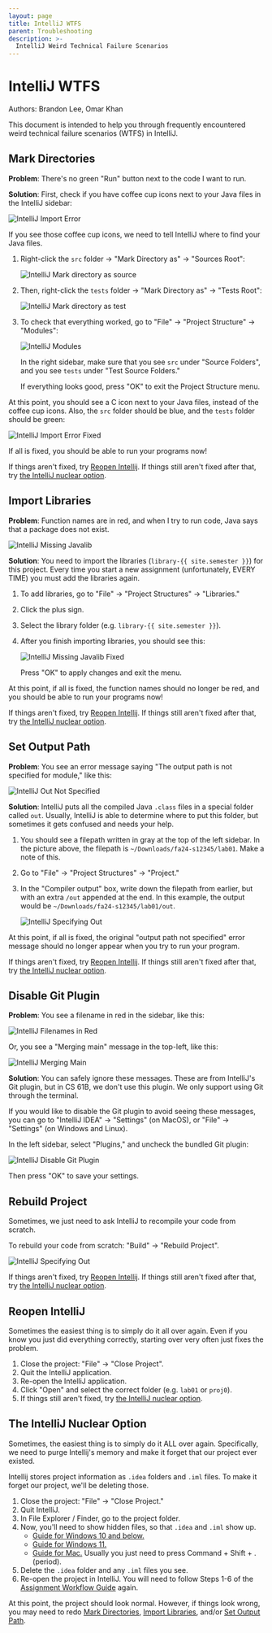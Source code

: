 ```yaml
---
layout: page
title: IntelliJ WTFS
parent: Troubleshooting
description: >-
  IntelliJ Weird Technical Failure Scenarios
---
```


# IntelliJ WTFS

Authors: Brandon Lee, Omar Khan

This document is intended to help you through frequently encountered weird technical failure scenarios (WTFS) in IntelliJ.


## Mark Directories

**Problem**: There's no green "Run" button next to the code I want to run.

**Solution**: First, check if you have coffee cup icons next to your Java files in the IntelliJ sidebar:

![IntelliJ Import Error](./img/intellij-import-error.png)

If you see those coffee cup icons, we need to tell IntelliJ where to find your Java files.

1. Right-click the `src` folder &#8594; "Mark Directory as" &#8594; "Sources Root":

    ![IntelliJ Mark directory as source](./img/intellij-mark-dir-as-src.png)

2. Then, right-click the `tests` folder &#8594; "Mark Directory as" &#8594; "Tests Root":

    ![IntelliJ Mark directory as test](./img/intellij-mark-dir-as-test.png)

3. To check that everything worked, go to "File" &#8594; "Project Structure" &#8594; "Modules":

    ![IntelliJ Modules](./img/intellij-modules.png)

    In the right sidebar, make sure that you see `src` under "Source Folders", and you see `tests` under "Test Source Folders."

    If everything looks good, press "OK" to exit the Project Structure menu.

At this point, you should see a C icon next to your Java files, instead of the coffee cup icons. Also, the `src` folder should be blue, and the `tests` folder should be green:

![IntelliJ Import Error Fixed](./img/intellij-import-fixed.png)

If all is fixed, you should be able to run your programs now!

If things aren't fixed, try [Reopen Intellij](#reopen-intellij). If things still aren't fixed after that, try [the IntelliJ nuclear option](#the-intellij-nuclear-option).


## Import Libraries

**Problem**: Function names are in red, and when I try to run code, Java says that a package does not exist.

![IntelliJ Missing Javalib](./img/intellij-missing-javalib.png)

**Solution**: You need to import the libraries (`library-{{ site.semester }}`) for this project. Every time you start a new assignment (unfortunately, EVERY TIME) you must add the libraries again.

1. To add libraries, go to "File" &#8594; "Project Structures" &#8594; "Libraries."

2. Click the plus sign.

3. Select the library folder (e.g. `library-{{ site.semester }}`).

4. After you finish importing libraries, you should see this:

    ![IntelliJ Missing Javalib Fixed](./img/intellij-missing-javalib-fixed.png)

    Press "OK" to apply changes and exit the menu.

At this point, if all is fixed, the function names should no longer be red, and you should be able to run your programs now!

If things aren't fixed, try [Reopen Intellij](#reopen-intellij). If things still aren't fixed after that, try [the IntelliJ nuclear option](#the-intellij-nuclear-option).


## Set Output Path

**Problem**: You see an error message saying "The output path is not specified for module," like this:

![IntelliJ Out Not Specified](./img/intellij-out-not-specified.png)

**Solution**: IntelliJ puts all the compiled Java `.class` files in a special folder called `out`. Usually, IntelliJ is able to determine where to put this folder, but sometimes it gets confused and needs your help.

1. You should see a filepath written in gray at the top of the left sidebar. In the picture above, the filepath is `~/Downloads/fa24-s12345/lab01`. Make a note of this.

2. Go to "File" &#8594; "Project Structures" &#8594; "Project."

3. In the "Compiler output" box, write down the filepath from earlier, but with an extra `/out` appended at the end. In this example, the output would be `~/Downloads/fa24-s12345/lab01/out`.

    ![IntelliJ Specifying Out](./img/intellij-specifying-out.png)

At this point, if all is fixed, the original "output path not specified" error message should no longer appear when you try to run your program.

If things aren't fixed, try [Reopen Intellij](#reopen-intellij). If things still aren't fixed after that, try [the IntelliJ nuclear option](#the-intellij-nuclear-option).


## Disable Git Plugin

**Problem**: You see a filename in red in the sidebar, like this:

![IntelliJ Filenames in Red](./img/intellij-filenames-red.png)

Or, you see a "Merging main" message in the top-left, like this:

![IntelliJ Merging Main](./img/intellij-merging-main.png)

**Solution**: You can safely ignore these messages. These are from IntelliJ's Git plugin, but in CS 61B, we don't use this plugin. We only support using Git through the terminal.

If you would like to disable the Git plugin to avoid seeing these messages, you can go to "IntelliJ IDEA" &#8594; "Settings" (on MacOS), or "File" &#8594; "Settings" (on Windows and Linux).

In the left sidebar, select "Plugins," and uncheck the bundled Git plugin:

![IntelliJ Disable Git Plugin](./img/intellij-disable-git-plugin.png)

Then press "OK" to save your settings.


## Rebuild Project

Sometimes, we just need to ask IntelliJ to recompile your code from scratch.

To rebuild your code from scratch: "Build" &#8594; "Rebuild Project".

![IntelliJ Specifying Out](./img/intellij-rebuild.png)

If things aren't fixed, try [Reopen Intellij](#reopen-intellij). If things still aren't fixed after that, try [the IntelliJ nuclear option](#the-intellij-nuclear-option).


## Reopen IntelliJ

Sometimes the easiest thing is to simply do it all over again. Even if you know you just did everything correctly, starting over very often just fixes the problem.

1. Close the project: "File"  &#8594; "Close Project".
2. Quit the IntelliJ application.
3. Re-open the IntelliJ application.
4. Click "Open" and select the correct folder (e.g. `lab01` or `proj0`).
5. If things still aren't fixed, try [the IntelliJ nuclear option](#the-intellij-nuclear-option).


## The IntelliJ Nuclear Option

Sometimes, the easiest thing is to simply do it ALL over again. Specifically, we need to purge Intellij's memory and make it forget that our project ever existed.

Intellij stores project information as `.idea` folders and `.iml` files. To make it forget our project, we'll be deleting those.

1.  Close the project: "File" &#8594; "Close Project."
2.  Quit IntelliJ.
3.  In File Explorer / Finder, go to the project folder.
4.  Now, you'll need to show hidden files, so that `.idea` and `.iml` show up.
    - [Guide for Windows 10 and below.](https://support.microsoft.com/en-us/windows/show-hidden-files-0320fe58-0117-fd59-6851-9b7f9840fdb2)
    - [Guide for Windows 11.](https://pureinfotech.com/show-hidden-files-windows-11-file-explorer/)
    - [Guide for Mac.](https://www.pcmag.com/how-to/how-to-access-your-macs-hidden-files) Usually you just need to press Command + Shift + . (period).
5.  Delete the `.idea` folder and any `.iml` files you see.
6.  Re-open the project in IntelliJ. You will need to follow Steps 1-6 of the [Assignment Workflow Guide](/resources/assignment-workflow/) again.

At this point, the project should look normal. However, if things look wrong, you may need to redo [Mark Directories](#mark-directories), [Import Libraries](#import-libraries), and/or [Set Output Path](#set-output-path).